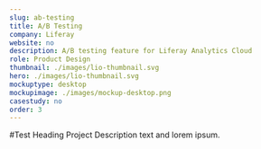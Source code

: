 ```yaml
---
slug: ab-testing
title: A/B Testing
company: Liferay
website: no
description: A/B testing feature for Liferay Analytics Cloud
role: Product Design
thumbnail: ./images/lio-thumbnail.svg
hero: ./images/lio-thumbnail.svg
mockuptype: desktop
mockupimage: ./images/mockup-desktop.png
casestudy: no
order: 3
---
```


#Test Heading
Project Description text and lorem ipsum.

